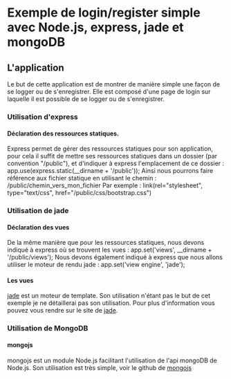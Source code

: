 # Exemple de login/register simple avec Node.js, express, jade et mongoDB
## L'application
Le but de cette application est de montrer de manière simple une façon de se logger ou de s'enregistrer.
Elle est composé d'une page de login sur laquelle il est possible de se logger ou de s'enregistrer.
### Utilisation d'express
#### Déclaration des ressources statiques.
Express permet de gérer des ressources statiques pour son application, pour cela il suffit de mettre ses ressources statiques dans un dossier (par convention "/public"), et d'indiquer à express l'emplacement de ce dossier :
	app.use(express.static(__dirname + '/public'));
Ainsi nous pourrons faire référence aux fichier statique en utilisant le chemin :
	/public/chemin_vers_mon_fichier
Par exemple :
	link(rel="stylesheet", type="text/css", href="/public/css/bootstrap.css")
### Utilisation de jade
#### Déclaration des vues
De la même manière que pour les ressources statiques, nous devons indiqué à express où se trouvent les vues :
	app.set('views', __dirname + '/public/views');
Nous devons également indiqué à express que nous allons utiliser le moteur de rendu jade :
  	app.set('view engine', 'jade');
#### Les vues
[jade](http://jade-lang.com/) est un moteur de template. Son utilisation n'étant pas le but de cet exemple je ne détaillerai pas son utilisation. Pour plus d'information vous pouvez vous rendre sur le site de [jade](http://jade-lang.com/).
### Utilisation de MongoDB
#### mongojs
mongojs est un module Node.js facilitant l'utilisation de l'api mongoDB de Node.js. Son utilisation est très simple, voir le github de [mongojs](https://github.com/mafintosh/mongojs)